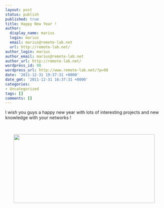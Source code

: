```yaml
---
layout: post
status: publish
published: true
title: Happy New Year !
author:
  display_name: marius
  login: marius
  email: marius@remote-lab.net
  url: http://remote-lab.net/
author_login: marius
author_email: marius@remote-lab.net
author_url: http://remote-lab.net/
wordpress_id: 98
wordpress_url: http://www.remote-lab.net/?p=98
date: '2011-12-31 19:37:31 +0000'
date_gmt: '2011-12-31 16:37:31 +0000'
categories:
- Uncategorized
tags: []
comments: []
---
```

<p>I wish you guys a happy new year with lots of interesting projects and new knowledge with your networks !</p>
<p>&nbsp;</p>
<p style="text-align: center;"><img class="aligncenter size-full wp-image-99" title="Happy New Year !" src="http://www.remote-lab.net/wp-content/uploads/2011/12/Screenshot.png" alt="" width="451" height="220" /></p>
